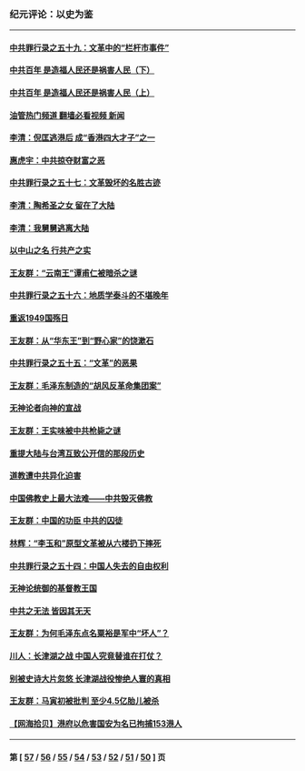 ### 纪元评论：以史为鉴
---
#### [中共罪行录之五十九：文革中的“栏杆市事件”](../../pages/nsc1028/n13390605.md?11240330) 
#### [中共百年 是造福人民还是祸害人民（下）](../../pages/nsc1028/n13389389.md?11240330) 
#### [中共百年 是造福人民还是祸害人民（上）](../../pages/nsc1028/n13388697.md?11240330) 
#### [油管热门频道 翻墙必看视频 新闻](ok?11240330)
#### [李清：倪匡逃港后 成“香港四大才子”之一](../../pages/nsc1028/n13377522.md?11240330) 
#### [惠虎宇：中共掠夺财富之恶](../../pages/nsc1028/n13374142.md?11240330) 
#### [中共罪行录之五十七：文革毁坏的名胜古迹](../../pages/nsc1028/n13373282.md?11240330) 
#### [李清：陶希圣之女 留在了大陆](../../pages/nsc1028/n13367727.md?11240330) 
#### [李清：我舅舅逃离大陆](../../pages/nsc1028/n13343329.md?11240330) 
#### [以中山之名 行共产之实](../../pages/nsc1028/n13346437.md?11240330) 
#### [王友群：“云南王”谭甫仁被暗杀之谜](../../pages/nsc1028/n13357123.md?11240330) 
#### [中共罪行录之五十六：地质学泰斗的不堪晚年](../../pages/nsc1028/n13355675.md?11240330) 
#### [重返1949国殇日](../../pages/nsc1028/n13346372.md?11240330) 
#### [王友群：从“华东王”到“野心家”的饶漱石](../../pages/nsc1028/n13346037.md?11240330) 
#### [中共罪行录之五十五：“文革”的恶果](../../pages/nsc1028/n13324062.md?11240330) 
#### [王友群：毛泽东制造的“胡风反革命集团案”](../../pages/nsc1028/n13324909.md?11240330) 
#### [无神论者向神的宣战](../../pages/nsc1028/n13281535.md?11240330) 
#### [王友群：王实味被中共枪毙之谜](../../pages/nsc1028/n13307502.md?11240330) 
#### [重提大陆与台湾互致公开信的那段历史](../../pages/nsc1028/n13305095.md?11240330) 
#### [道教遭中共异化迫害](../../pages/nsc1028/n13281463.md?11240330) 
#### [中国佛教史上最大法难——中共毁灭佛教](../../pages/nsc1028/n13281397.md?11240330) 
#### [王友群：中国的功臣 中共的囚徒](../../pages/nsc1028/n13291790.md?11240330) 
#### [林辉：“李玉和”原型文革被从六楼扔下摔死](../../pages/nsc1028/n13291564.md?11240330) 
#### [中共罪行录之五十四：中国人失去的自由权利](../../pages/nsc1028/n13290123.md?11240330) 
#### [无神论统御的基督教王国](../../pages/nsc1028/n13281280.md?11240330) 
#### [中共之无法 皆因其无天](../../pages/nsc1028/n13281088.md?11240330) 
#### [王友群：为何毛泽东点名粟裕是军中“坏人”？](../../pages/nsc1028/n13279118.md?11240330) 
#### [川人：长津湖之战 中国人究竟替谁在打仗？](../../pages/nsc1028/n13279096.md?11240330) 
#### [别被史诗大片忽悠 长津湖战役惨绝人寰的真相](../../pages/nsc1028/n13279023.md?11240330) 
#### [王友群：马寅初被批判 至少4.5亿胎儿被杀](../../pages/nsc1028/n13260313.md?11240330) 
#### [【网海拾贝】港府以危害国安为名已拘捕153港人](../../pages/nsc1028/n13257369.md?11240330) 

---
#### 第 [ [57](./57.md?11240330) / [56](./56.md?11240330) / [55](./55.md?11240330) / [54](./54.md?11240330) / [53](./53.md?11240330) / [52](./52.md?11240330) / [51](./51.md?11240330) / [50](./50.md?11240330) ] 页
